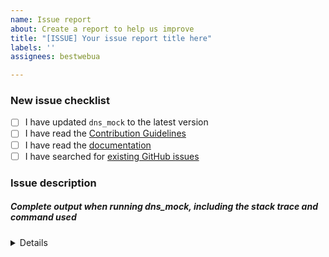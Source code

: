 ```yaml
---
name: Issue report
about: Create a report to help us improve
title: "[ISSUE] Your issue report title here"
labels: ''
assignees: bestwebua

---
```


<!-- Thanks for helping to make DnsMock better! Before submit your issue, please make sure to check the following boxes by putting an x in the [ ] (don't: [x ], [ x], do: [x]) -->

### New issue checklist

- [ ] I have updated `dns_mock` to the latest version
- [ ] I have read the [Contribution Guidelines](https://github.com/mocktools/ruby-dns-mock/blob/master/CONTRIBUTING.md)
- [ ] I have read the [documentation](https://github.com/mocktools/ruby-dns-mock/blob/master/README.md)
- [ ] I have searched for [existing GitHub issues](https://github.com/mocktools/ruby-dns-mock/issues)

<!-- Please use next pattern for your issue report title: [ISSUE] Your issue report title here -->

### Issue description
<!-- Please include what's happening, expected behavior, and any relevant code samples -->

##### Complete output when running dns_mock, including the stack trace and command used

<details>
  <pre>[INSERT OUTPUT HERE]</pre>
</details>
